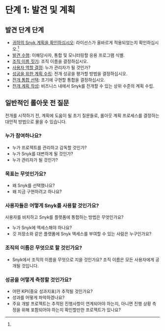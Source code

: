 # 단계 1: 발견 및 계획

## 발견 단계 단계

* [귀하의 Snyk 계획을 확인하십시오](validate-your-snyk-plan.md): 라이선스가 올바르게 적용되었는지 확인하십시오.[^1]
* [발견 수행](discovery.md): 이해당사자, 통합 및 모니터링할 응용 프로그램 식별.
* [조직 이름 짓기](name-your-organization.md): 조직 이름을 결정하십시오.
* [사용자 역할 결정](determine-member-roles.md): 누가 관리자가 될 것인가?
* [성공을 위한 계획 수립](plan-for-success.md): 전개 성공을 평가할 방법을 결정하십시오.
* [전개 통합 선택](choose-rollout-integrations.md): 초기에 구현할 통합을 결정하십시오.
* [전개 계획 작성](create-rollout-plan.md): 비즈니스 내에서 Snyk를 전개할 수 있는 상위 수준의 계획 수립.

## 일반적인 롤아웃 전 질문

전개를 시작하기 전, 계획에 도움이 될 초기 질문들로, 롤아웃 계획 프로세스를 결정하는 대안적 방법으로 물을 수 있습니다.

### 누가 참여하나요?

* 누가 프로젝트를 관리하고 감독할 것인가?
* 누가 Snyk를 대변하게 될 것인가?
* 누가 관리자가 될 것인가?

### 목표는 무엇인가요?

* 왜 Snyk를 선택했나요?
* 왜 지금 구현하려고 하나요?

### 사용자들은 어떻게 Snyk를 사용할 것인가요?

사용자를 비치하고 Snyk를 플랫폼에 통합하는 방법은 무엇인가요?

* 누가 Snyk에 액세스해야 하나요?
* 깃 저장소와 같은 플랫폼에 Snyk 액세스를 부여할 수 있는 사람은 누구인가요?

### 조직의 이름은 무엇으로 할 것인가요?

* Snyk에서 조직의 이름을 무엇으로 지을 것인가요? 조직 이름은 모든 사용자에게 공개될 것입니다.

### 성공을 어떻게 측정할 것인가요?

* 어떤 KPI(중요 성과지표)가 추적될 것인가요?
* 성과를 어떻게 파악하겠나요?
* 주요 개발 프로젝트는 추적된 진행사항이 연계되어야 하는지, 아니면 진행 상황 측정을 위해 포함되어야 하는지 확인할만한 프로젝트가 있나요?

[^1]: